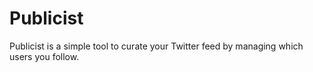 # Publicist

Publicist is a simple tool to curate your Twitter feed by managing which users you follow.